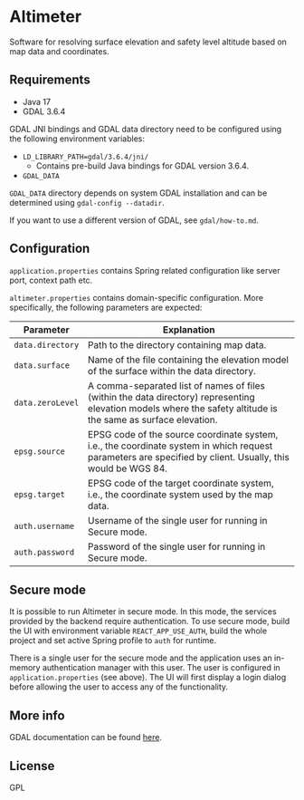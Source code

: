 # Altimeter

Software for resolving surface elevation and safety level altitude based on map data and coordinates.

## Requirements

- Java 17
- GDAL 3.6.4

GDAL JNI bindings and GDAL data directory need to be configured using the following environment variables:

* `LD_LIBRARY_PATH=gdal/3.6.4/jni/`
  * Contains pre-build Java bindings for GDAL version 3.6.4.
* `GDAL_DATA`

`GDAL_DATA` directory depends on system GDAL installation and can be determined using
`gdal-config --datadir`.

If you want to use a different version of GDAL, see `gdal/how-to.md`.

## Configuration

`application.properties` contains Spring related configuration like server port, context path etc.

`altimeter.properties` contains domain-specific configuration. More specifically, the following parameters are expected:

| Parameter | Explanation |
| --------- | ----------- |
| `data.directory` | Path to the directory containing map data. |
| `data.surface` | Name of the file containing the elevation model of the surface within the data directory. |
| `data.zeroLevel` | A comma-separated list of names of files (within the data directory) representing elevation models where the safety altitude is the same as surface elevation. |
| `epsg.source` | EPSG code of the source coordinate system, i.e., the coordinate system in which request parameters are specified by client. Usually, this would be WGS 84. |
| `epsg.target` | EPSG code of the target coordinate system, i.e., the coordinate system used by the map data. |
| `auth.username` | Username of the single user for running in Secure mode. |
| `auth.password` | Password of the single user for running in Secure mode. |

## Secure mode

It is possible to run Altimeter in secure mode. In this mode, the services provided by the backend require authentication.
To use secure mode, build the UI with environment variable `REACT_APP_USE_AUTH`, build the whole project and set active Spring profile to `auth` for runtime.

There is a single user for the secure mode and the application uses an in-memory authentication manager with this user. The user is configured
in `application.properties` (see above). The UI will first display a login dialog before allowing the user to access any of the functionality.

## More info

GDAL documentation can be found [here](https://gdal.org/java/index.html?overview-summary.html).

## License

GPL
